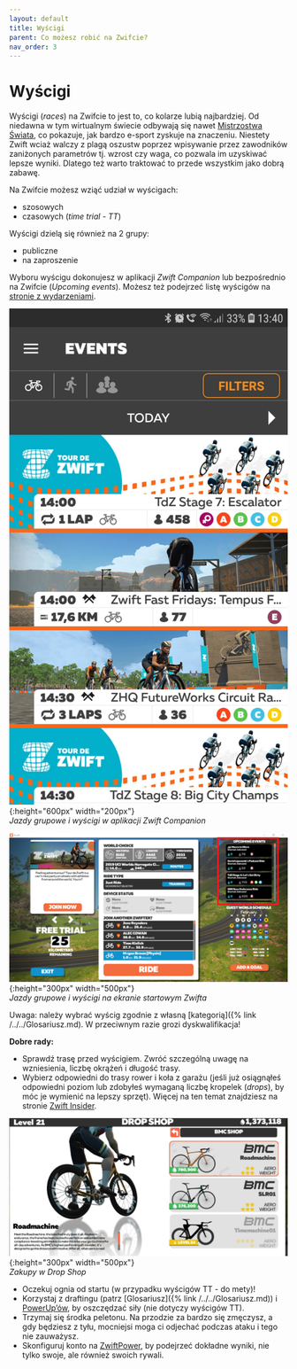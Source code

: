 ```yaml
---
layout: default
title: Wyścigi
parent: Co możesz robić na Zwifcie?
nav_order: 3
---
```


# Wyścigi 

Wyścigi (_races_) na Zwifcie to jest to, co kolarze lubią najbardziej. Od niedawna w tym wirtualnym świecie odbywają się nawet [Mistrzostwa Świata](https://velonews.pl/posts/7017-zwift-ponownie-gospodarzem-mistrzostw-swiata-uci-cycling-esports-world-championships), co pokazuje, jak bardzo e-sport zyskuje na znaczeniu. Niestety Zwift wciaż walczy z plagą oszustw poprzez wpisywanie przez zawodników zaniżonych parametrów tj. wzrost czy waga, co pozwala im uzyskiwać lepsze wyniki. Dlatego też warto traktować to przede wszystkim jako dobrą zabawę.

Na Zwifcie możesz wziąć udział w wyścigach:

* szosowych 
* czasowych (_time trial - TT_)   

Wyścigi dzielą się również na 2 grupy:
* publiczne
* na zaproszenie

Wyboru wyścigu dokonujesz w aplikacji _Zwift Companion_ lub bezpośrednio na Zwifcie (_Upcoming events_). Możesz też podejrzeć listę wyścigów na [stronie z wydarzeniami](https://www.zwift.com/eu/events). 

![Events](../../assets/images/Events.png){:height="600px" width="200px"}  
*Jazdy grupowe i wyścigi w aplikacji Zwift Companion*

![Jazdy grupowe i wyścigi](../../assets/images/Lista.png){:height="300px" width="500px"}  
*Jazdy grupowe i wyścigi na ekranie startowym Zwifta*  

Uwaga: należy wybrać wyścig zgodnie z własną [kategorią]({% link /../../Glosariusz.md). W przeciwnym razie grozi dyskwalifikacja!

**Dobre rady:**
* Sprawdź trasę przed wyścigiem. Zwróć szczególną uwagę na wzniesienia, liczbę okrążeń i długość trasy.
* Wybierz odpowiedni do trasy rower i koła z garażu (jeśli już osiągnąłeś odpowiedni poziom lub zdobyłeś wymaganą liczbę kropelek (_drops_), by móc je wymienić na lepszy sprzęt). Więcej na ten temat znajdziesz na stronie [Zwift Insider](https://support.zwift.com/en_us/drop-shop-faq-Bk1vMkTfB).

![Drop Shop](../../assets/images/Drop_shop.png){:height="300px" width="500px"}  
*Zakupy w Drop Shop* 

* Oczekuj ognia od startu (w przypadku wyścigów TT - do mety)!
* Korzystaj z draftingu (patrz [Glosariusz]({% link /../../Glosariusz.md)) i [PowerUp’ów](https://zwiftinsider.com/powerups), by oszczędzać siły (nie dotyczy wyścigów TT).
* Trzymaj się środka peletonu. Na przodzie za bardzo się zmęczysz, a gdy będziesz z tyłu, mocniejsi moga ci odjechać podczas ataku i tego nie zauważysz.
* Skonfiguruj konto na [ZwiftPower](https://zwiftpower.com), by podejrzeć dokładne wyniki, nie tylko swoje, ale również swoich rywali.
